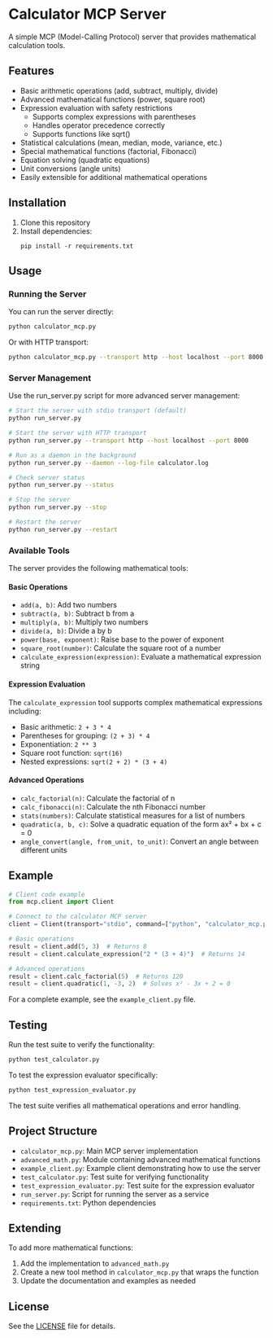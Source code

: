 # Calculator MCP Server

A simple MCP (Model-Calling Protocol) server that provides mathematical calculation tools.

## Features

- Basic arithmetic operations (add, subtract, multiply, divide)
- Advanced mathematical functions (power, square root)
- Expression evaluation with safety restrictions
  - Supports complex expressions with parentheses
  - Handles operator precedence correctly
  - Supports functions like sqrt()
- Statistical calculations (mean, median, mode, variance, etc.)
- Special mathematical functions (factorial, Fibonacci)
- Equation solving (quadratic equations)
- Unit conversions (angle units)
- Easily extensible for additional mathematical operations

## Installation

1. Clone this repository
2. Install dependencies:
   ```
   pip install -r requirements.txt
   ```

## Usage

### Running the Server

You can run the server directly:

```bash
python calculator_mcp.py
```

Or with HTTP transport:

```bash
python calculator_mcp.py --transport http --host localhost --port 8000
```

### Server Management

Use the run_server.py script for more advanced server management:

```bash
# Start the server with stdio transport (default)
python run_server.py

# Start the server with HTTP transport
python run_server.py --transport http --host localhost --port 8000

# Run as a daemon in the background
python run_server.py --daemon --log-file calculator.log

# Check server status
python run_server.py --status

# Stop the server
python run_server.py --stop

# Restart the server
python run_server.py --restart
```

### Available Tools

The server provides the following mathematical tools:

#### Basic Operations
- `add(a, b)`: Add two numbers
- `subtract(a, b)`: Subtract b from a
- `multiply(a, b)`: Multiply two numbers
- `divide(a, b)`: Divide a by b
- `power(base, exponent)`: Raise base to the power of exponent
- `square_root(number)`: Calculate the square root of a number
- `calculate_expression(expression)`: Evaluate a mathematical expression string

#### Expression Evaluation
The `calculate_expression` tool supports complex mathematical expressions including:
- Basic arithmetic: `2 + 3 * 4`
- Parentheses for grouping: `(2 + 3) * 4`
- Exponentiation: `2 ** 3`
- Square root function: `sqrt(16)`
- Nested expressions: `sqrt(2 + 2) * (3 + 4)`

#### Advanced Operations
- `calc_factorial(n)`: Calculate the factorial of n
- `calc_fibonacci(n)`: Calculate the nth Fibonacci number
- `stats(numbers)`: Calculate statistical measures for a list of numbers
- `quadratic(a, b, c)`: Solve a quadratic equation of the form ax² + bx + c = 0
- `angle_convert(angle, from_unit, to_unit)`: Convert an angle between different units

## Example

```python
# Client code example
from mcp.client import Client

# Connect to the calculator MCP server
client = Client(transport="stdio", command=["python", "calculator_mcp.py"])

# Basic operations
result = client.add(5, 3)  # Returns 8
result = client.calculate_expression("2 * (3 + 4)")  # Returns 14

# Advanced operations
result = client.calc_factorial(5)  # Returns 120
result = client.quadratic(1, -3, 2)  # Solves x² - 3x + 2 = 0
```

For a complete example, see the `example_client.py` file.

## Testing

Run the test suite to verify the functionality:

```bash
python test_calculator.py
```

To test the expression evaluator specifically:

```bash
python test_expression_evaluator.py
```

The test suite verifies all mathematical operations and error handling.

## Project Structure

- `calculator_mcp.py`: Main MCP server implementation
- `advanced_math.py`: Module containing advanced mathematical functions
- `example_client.py`: Example client demonstrating how to use the server
- `test_calculator.py`: Test suite for verifying functionality
- `test_expression_evaluator.py`: Test suite for the expression evaluator
- `run_server.py`: Script for running the server as a service
- `requirements.txt`: Python dependencies

## Extending

To add more mathematical functions:

1. Add the implementation to `advanced_math.py`
2. Create a new tool method in `calculator_mcp.py` that wraps the function
3. Update the documentation and examples as needed

## License

See the [LICENSE](LICENSE) file for details.